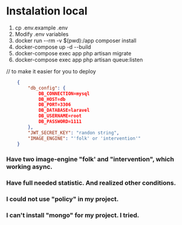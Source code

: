# Instalation local
1. cp .env.example .env
2. Modify .env variables
3. docker run --rm -v $(pwd):/app composer install
4. docker-compose up -d --build
5. docker-compose exec app php artisan migrate
6. docker-compose exec app php artisan queue:listen

// to make it easier for you to deploy
``` json
    {
        "db_config": {
            DB_CONNECTION=mysql
            DB_HOST=db
            DB_PORT=3306
            DB_DATABASE=laravel
            DB_USERNAME=root
            DB_PASSWORD=1111
        },
        "JWT_SECRET_KEY": "randon string",
        "IMAGE_ENGINE": "'folk' or 'intervention'"
    }
```

### Have two image-engine "folk' and "intervention", which working async.
### Have full needed statistic. And realized other conditions.

### I could not use "policy" in my project.
### I can't install "mongo" for my project. I tried.